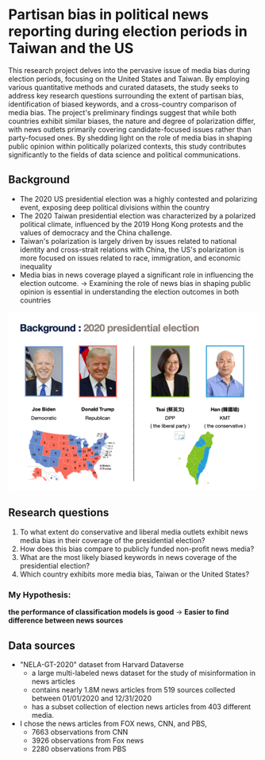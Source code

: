 # Partisan bias in political news reporting during election periods in Taiwan and the US
This research project delves into the pervasive issue of media bias during election periods, focusing on the United States and Taiwan. By employing various quantitative methods and curated datasets, the study seeks to address key research questions surrounding the extent of partisan bias, identification of biased keywords, and a cross-country comparison of media bias. The project's preliminary findings suggest that while both countries exhibit similar biases, the nature and degree of polarization differ, with news outlets primarily covering candidate-focused issues rather than party-focused ones. By shedding light on the role of media bias in shaping public opinion within politically polarized contexts, this study contributes significantly to the fields of data science and political communications.

## Background
* The 2020 US presidential election was a highly contested and polarizing event, exposing deep political divisions within the country
* The 2020 Taiwan presidential election was characterized by a polarized political climate, influenced by the 2019 Hong Kong protests and the values of democracy and the China challenge.
* Taiwan's polarization is largely driven by issues related to national identity and cross-strait relations with China, the US's polarization is more focused on issues related to race, immigration, and economic inequality
* Media bias in news coverage played a significant role in influencing the election outcome.
→ Examining the role of news bias in shaping public opinion is essential in understanding the election outcomes in both countries
<img src="img/background.png?raw=true"/>

## Research questions

1. To what extent do conservative and liberal media outlets exhibit news media bias in their coverage of the presidential election?
2. How does this bias compare to publicly funded non-profit news media?
3. What are the most likely biased keywords in news coverage of the presidential election?
4. Which country exhibits more media bias, Taiwan or the United States?

### My Hypothesis:
**the performance of classification models is good**
→ **Easier to find difference between news sources**

## Data sources


* "NELA-GT-2020" dataset from Harvard Dataverse
    * a large multi-labeled news dataset for the study of misinformation in news articles
    * contains nearly 1.8M news articles from 519 sources collected between 01/01/2020 and 12/31/2020
    * has a subset collection of election news articles from 403 different media.
* I chose the news articles from FOX news, CNN, and PBS,
    * 7663 observations from CNN 
    * 3926 observations from Fox news
    * 2280 observations from PBS